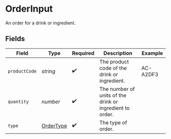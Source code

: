 # OrderInput

An order for a drink or ingredient.


## Fields

| Field                                                    | Type                                                     | Required                                                 | Description                                              | Example                                                  |
| -------------------------------------------------------- | -------------------------------------------------------- | -------------------------------------------------------- | -------------------------------------------------------- | -------------------------------------------------------- |
| `productCode`                                            | *string*                                                 | :heavy_check_mark:                                       | The product code of the drink or ingredient.             | AC-A2DF3                                                 |
| `quantity`                                               | *number*                                                 | :heavy_check_mark:                                       | The number of units of the drink or ingredient to order. |                                                          |
| `type`                                                   | [OrderType](../../models/shared/ordertype.md)            | :heavy_check_mark:                                       | The type of order.                                       |                                                          |